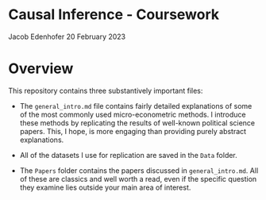 Causal Inference - Coursework
================
Jacob Edenhofer
20 February 2023

# Overview

This repository contains three substantively important files:

- The `general_intro.md` file contains fairly detailed explanations of
  some of the most commonly used micro-econometric methods. I introduce
  these methods by replicating the results of well-known political
  science papers. This, I hope, is more engaging than providing purely
  abstract explanations.

- All of the datasets I use for replication are saved in the `Data`
  folder.

- The `Papers` folder contains the papers discussed in
  `general_intro.md`. All of these are classics and well worth a read,
  even if the specific question they examine lies outside your main area
  of interest.
